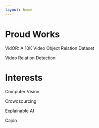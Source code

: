 ```yaml
---
layout: home
---
```

# Proud Works

VidOR: A 10K Video Object Relation Dataset 
<a href="docs/vidor.html"><i class="far fa-eye"></i></a>

Video Relation Detection
<a href="docs/imagenet-vidvrd.html"><i class="far fa-eye"></i></a>

# Interests

Computer Vision

Crowdsourcing

Explainable AI

Cajón